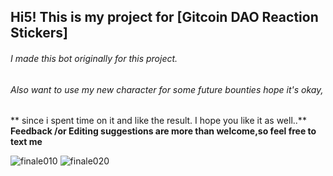 
## **Hi5! This is my project for [Gitcoin DAO Reaction Stickers]** 
###### I made this bot originally for this project. 
###### Also want to use my new character for some future bounties hope it's okay,
** since i spent time on it and like the result. I hope you like it as well..**
**Feedback /or Editing suggestions are more than welcome,so feel free to text me**

![finale010](https://user-images.githubusercontent.com/83480661/151657314-07d50d4b-37a7-4a7c-80f0-e8201e9a6611.png)
![finale020](https://user-images.githubusercontent.com/83480661/151657313-5d82f181-25aa-4bc1-b5a3-5cfa6e5d5b76.png)

